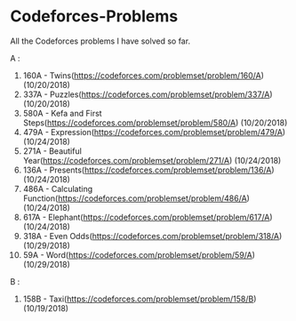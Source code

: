 # Codeforces-Problems
All the Codeforces problems I have solved so far.

A : 
1. 160A - Twins(https://codeforces.com/problemset/problem/160/A) (10/20/2018)
2. 337A - Puzzles(https://codeforces.com/problemset/problem/337/A) (10/20/2018)
3. 580A - Kefa and First Steps(https://codeforces.com/problemset/problem/580/A) (10/20/2018)
4. 479A - Expression(https://codeforces.com/problemset/problem/479/A) (10/24/2018)
5. 271A - Beautiful Year(https://codeforces.com/problemset/problem/271/A) (10/24/2018)
6. 136A - Presents(https://codeforces.com/problemset/problem/136/A) (10/24/2018)
7. 486A - Calculating Function(https://codeforces.com/problemset/problem/486/A) (10/24/2018)
8. 617A - Elephant(https://codeforces.com/problemset/problem/617/A) (10/24/2018)
9. 318A - Even Odds(https://codeforces.com/problemset/problem/318/A) (10/29/2018)
10. 59A - Word(https://codeforces.com/problemset/problem/59/A) (10/29/2018)

B :
1. 158B - Taxi(https://codeforces.com/problemset/problem/158/B) (10/19/2018)
